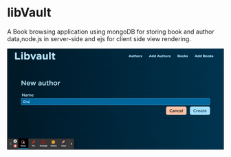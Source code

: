 # libVault

A Book browsing application using mongoDB for storing book and author data,node.js in server-side and ejs for client side view rendering.

![demo](https://github.com/atom19-i/libVault/blob/main/gif/libvault_demo.gif)


